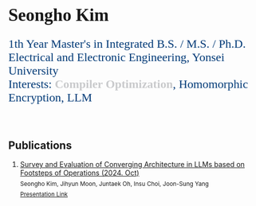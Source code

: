 
<div>
  <h1 style="font-family: 'Roboto Slab Semibold'; font-size: 2.5em;">Seongho Kim</h1>
  <p style="color: #023A77; font-family: 'Roboto Slab'; font-size: 1.7em;">
    1th Year Master's in Integrated B.S. / M.S. / Ph.D.</br>
    Electrical and Electronic Engineering, Yonsei University</br> 
    Interests: <b style="color: #C9CACC;">Compiler Optimization</b>, Homomorphic Encryption, LLM</br>
  </p>
</div>

</br>

<h2 align> Publications </h2>

1. [Survey and Evaluation of Converging Architecture in LLMs based on Footsteps of Operations (2024. Oct)](https://arxiv.org/abs/2410.11381) <br>
    <sub> Seongho Kim, Jihyun Moon, Juntaek Oh, Insu Choi, Joon-Sung Yang </sub> </br>
    <sub> [Presentation Link](https://www.youtube.com/watch?v=znFFq2Y0Fmo) </sub> 
